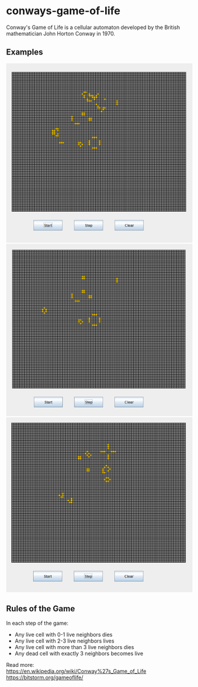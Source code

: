 # conways-game-of-life
Conway's Game of Life is a cellular automaton developed by the British mathematician John Horton Conway in 1970.   

Examples  
--------
![example 1](examples/example1.PNG)   
![example 2](examples/example2.PNG)   
![example 3](examples/example3.PNG)   

Rules of the Game    
-----
In each step of the game:   
* Any live cell with 0-1 live neighbors dies    
* Any live cell with 2-3 live neighbors lives    
* Any live cell with more than 3 live neighbors dies   
* Any dead cell with exactly 3 neighbors becomes live   

Read more:   
https://en.wikipedia.org/wiki/Conway%27s_Game_of_Life    
https://bitstorm.org/gameoflife/
